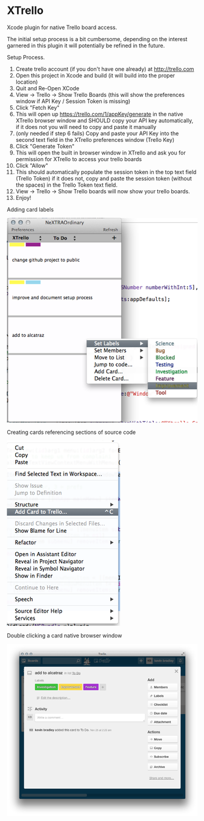 XTrello
=======

Xcode plugin for native Trello board access.

The initial setup process is a bit cumbersome, depending on the interest garnered in this plugin it will potentially be refined in the future.

Setup Process.

1. Create trello account (if you don't have one already) at http://trello.com
2. Open this project in Xcode and build (it will build into the proper location)
3. Quit and Re-Open XCode
4. View -> Trello -> Show Trello Boards (this will show the preferences window if API Key / Session Token is missing)
5. Click "Fetch Key"
6. This will open up https://trello.com/1/appKey/generate in the native XTrello browser window and SHOULD copy your API key automatically, if it does not you will need to copy and paste it manually
7. (only needed if step 6 fails) Copy and paste your API Key into the second text field in the XTrello preferences window (Trello Key)
8. Click "Generate Token"
9. This will open the built in browser window in XTrello and ask you for permission for XTrello to access your trello boards
10. Click "Allow"
11. This should automatically populate the session token in the top text field (Trello Token) if it does not, copy and paste the session token (without the spaces) in the Trello Token text field.
12. View -> Trello -> Show Trello boards will now show your trello boards.
13. Enjoy!


Adding card labels

![alt text](add_labels.png "Editing card labels")

Creating cards referencing sections of source code

![alt text](create_source_card.png "Creating cards from source")

Double clicking a card native browser window

![alt text](browser_window.png "Browser window from card double click")
